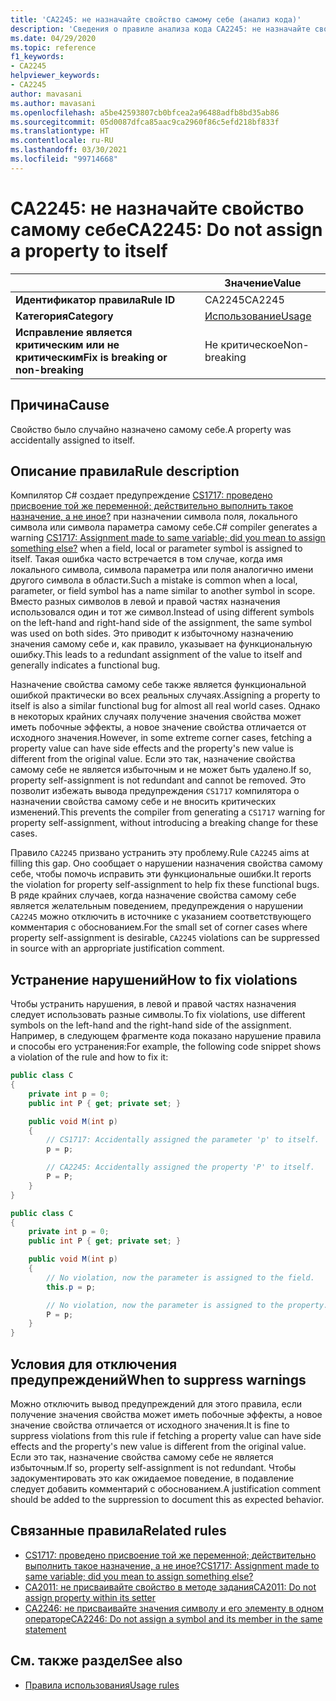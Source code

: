 ```yaml
---
title: 'CA2245: не назначайте свойство самому себе (анализ кода)'
description: 'Сведения о правиле анализа кода CA2245: не назначайте свойство самому себе'
ms.date: 04/29/2020
ms.topic: reference
f1_keywords:
- CA2245
helpviewer_keywords:
- CA2245
author: mavasani
ms.author: mavasani
ms.openlocfilehash: a5be42593807cb0bfcea2a96488adfb8bd35ab86
ms.sourcegitcommit: 05d0087dfca85aac9ca2960f86c5efd218bf833f
ms.translationtype: HT
ms.contentlocale: ru-RU
ms.lasthandoff: 03/30/2021
ms.locfileid: "99714668"
---
```

# <a name="ca2245-do-not-assign-a-property-to-itself"></a><span data-ttu-id="03a02-103">CA2245: не назначайте свойство самому себе</span><span class="sxs-lookup"><span data-stu-id="03a02-103">CA2245: Do not assign a property to itself</span></span>

| | <span data-ttu-id="03a02-104">Значение</span><span class="sxs-lookup"><span data-stu-id="03a02-104">Value</span></span> |
|-|-|
| <span data-ttu-id="03a02-105">**Идентификатор правила**</span><span class="sxs-lookup"><span data-stu-id="03a02-105">**Rule ID**</span></span> |<span data-ttu-id="03a02-106">CA2245</span><span class="sxs-lookup"><span data-stu-id="03a02-106">CA2245</span></span>|
| <span data-ttu-id="03a02-107">**Категория**</span><span class="sxs-lookup"><span data-stu-id="03a02-107">**Category**</span></span> |[<span data-ttu-id="03a02-108">Использование</span><span class="sxs-lookup"><span data-stu-id="03a02-108">Usage</span></span>](usage-warnings.md)|
| <span data-ttu-id="03a02-109">**Исправление является критическим или не критическим**</span><span class="sxs-lookup"><span data-stu-id="03a02-109">**Fix is breaking or non-breaking**</span></span> |<span data-ttu-id="03a02-110">Не критическое</span><span class="sxs-lookup"><span data-stu-id="03a02-110">Non-breaking</span></span>|

## <a name="cause"></a><span data-ttu-id="03a02-111">Причина</span><span class="sxs-lookup"><span data-stu-id="03a02-111">Cause</span></span>

<span data-ttu-id="03a02-112">Свойство было случайно назначено самому себе.</span><span class="sxs-lookup"><span data-stu-id="03a02-112">A property was accidentally assigned to itself.</span></span>

## <a name="rule-description"></a><span data-ttu-id="03a02-113">Описание правила</span><span class="sxs-lookup"><span data-stu-id="03a02-113">Rule description</span></span>

<span data-ttu-id="03a02-114">Компилятор C# создает предупреждение [CS1717: проведено присвоение той же переменной; действительно выполнить такое назначение, а не иное?](../../../csharp/misc/cs1717.md) при назначении символа поля, локального символа или символа параметра самому себе.</span><span class="sxs-lookup"><span data-stu-id="03a02-114">C# compiler generates a warning [CS1717: Assignment made to same variable; did you mean to assign something else?](../../../csharp/misc/cs1717.md) when a field, local or parameter symbol is assigned to itself.</span></span> <span data-ttu-id="03a02-115">Такая ошибка часто встречается в том случае, когда имя локального символа, символа параметра или поля аналогично имени другого символа в области.</span><span class="sxs-lookup"><span data-stu-id="03a02-115">Such a mistake is common when a local, parameter, or field symbol has a name similar to another symbol in scope.</span></span> <span data-ttu-id="03a02-116">Вместо разных символов в левой и правой частях назначения использовался один и тот же символ.</span><span class="sxs-lookup"><span data-stu-id="03a02-116">Instead of using different symbols on the left-hand and right-hand side of the assignment, the same symbol was used on both sides.</span></span> <span data-ttu-id="03a02-117">Это приводит к избыточному назначению значения самому себе и, как правило, указывает на функциональную ошибку.</span><span class="sxs-lookup"><span data-stu-id="03a02-117">This leads to a redundant assignment of the value to itself and generally indicates a functional bug.</span></span>

<span data-ttu-id="03a02-118">Назначение свойства самому себе также является функциональной ошибкой практически во всех реальных случаях.</span><span class="sxs-lookup"><span data-stu-id="03a02-118">Assigning a property to itself is also a similar functional bug for almost all real world cases.</span></span> <span data-ttu-id="03a02-119">Однако в некоторых крайних случаях получение значения свойства может иметь побочные эффекты, а новое значение свойства отличается от исходного значения.</span><span class="sxs-lookup"><span data-stu-id="03a02-119">However, in some extreme corner cases, fetching a property value can have side effects and the property's new value is different from the original value.</span></span> <span data-ttu-id="03a02-120">Если это так, назначение свойства самому себе не является избыточным и не может быть удалено.</span><span class="sxs-lookup"><span data-stu-id="03a02-120">If so, property self-assignment is not redundant and cannot be removed.</span></span> <span data-ttu-id="03a02-121">Это позволит избежать вывода предупреждения `CS1717` компилятора о назначении свойства самому себе и не вносить критических изменений.</span><span class="sxs-lookup"><span data-stu-id="03a02-121">This prevents the compiler from generating a `CS1717` warning for property self-assignment, without introducing a breaking change for these cases.</span></span>

<span data-ttu-id="03a02-122">Правило `CA2245` призвано устранить эту проблему.</span><span class="sxs-lookup"><span data-stu-id="03a02-122">Rule `CA2245` aims at filling this gap.</span></span> <span data-ttu-id="03a02-123">Оно сообщает о нарушении назначения свойства самому себе, чтобы помочь исправить эти функциональные ошибки.</span><span class="sxs-lookup"><span data-stu-id="03a02-123">It reports the violation for property self-assignment to help fix these functional bugs.</span></span> <span data-ttu-id="03a02-124">В ряде крайних случаев, когда назначение свойства самому себе является желательным поведением, предупреждения о нарушении `CA2245` можно отключить в источнике с указанием соответствующего комментария с обоснованием.</span><span class="sxs-lookup"><span data-stu-id="03a02-124">For the small set of corner cases where property self-assignment is desirable, `CA2245` violations can be suppressed in source with an appropriate justification comment.</span></span>

## <a name="how-to-fix-violations"></a><span data-ttu-id="03a02-125">Устранение нарушений</span><span class="sxs-lookup"><span data-stu-id="03a02-125">How to fix violations</span></span>

<span data-ttu-id="03a02-126">Чтобы устранить нарушения, в левой и правой частях назначения следует использовать разные символы.</span><span class="sxs-lookup"><span data-stu-id="03a02-126">To fix violations, use different symbols on the left-hand and the right-hand side of the assignment.</span></span> <span data-ttu-id="03a02-127">Например, в следующем фрагменте кода показано нарушение правила и способы его устранения:</span><span class="sxs-lookup"><span data-stu-id="03a02-127">For example, the following code snippet shows a violation of the rule and how to fix it:</span></span>

```csharp
public class C
{
    private int p = 0;
    public int P { get; private set; }

    public void M(int p)
    {
        // CS1717: Accidentally assigned the parameter 'p' to itself.
        p = p;

        // CA2245: Accidentally assigned the property 'P' to itself.
        P = P;
    }
}
```

```csharp
public class C
{
    private int p = 0;
    public int P { get; private set; }

    public void M(int p)
    {
        // No violation, now the parameter is assigned to the field.
        this.p = p;

        // No violation, now the parameter is assigned to the property.
        P = p;
    }
}
```

## <a name="when-to-suppress-warnings"></a><span data-ttu-id="03a02-128">Условия для отключения предупреждений</span><span class="sxs-lookup"><span data-stu-id="03a02-128">When to suppress warnings</span></span>

<span data-ttu-id="03a02-129">Можно отключить вывод предупреждений для этого правила, если получение значения свойства может иметь побочные эффекты, а новое значение свойства отличается от исходного значения.</span><span class="sxs-lookup"><span data-stu-id="03a02-129">It is fine to suppress violations from this rule if fetching a property value can have side effects and the property's new value is different from the original value.</span></span> <span data-ttu-id="03a02-130">Если это так, назначение свойства самому себе не является избыточным.</span><span class="sxs-lookup"><span data-stu-id="03a02-130">If so, property self-assignment is not redundant.</span></span> <span data-ttu-id="03a02-131">Чтобы задокументировать это как ожидаемое поведение, в подавление следует добавить комментарий с обоснованием.</span><span class="sxs-lookup"><span data-stu-id="03a02-131">A justification comment should be added to the suppression to document this as expected behavior.</span></span>

## <a name="related-rules"></a><span data-ttu-id="03a02-132">Связанные правила</span><span class="sxs-lookup"><span data-stu-id="03a02-132">Related rules</span></span>

- [<span data-ttu-id="03a02-133">CS1717: проведено присвоение той же переменной; действительно выполнить такое назначение, а не иное?</span><span class="sxs-lookup"><span data-stu-id="03a02-133">CS1717: Assignment made to same variable; did you mean to assign something else?</span></span>](../../../csharp/misc/cs1717.md)
- [<span data-ttu-id="03a02-134">CA2011: не присваивайте свойство в методе задания</span><span class="sxs-lookup"><span data-stu-id="03a02-134">CA2011: Do not assign property within its setter</span></span>](ca2011.md)
- [<span data-ttu-id="03a02-135">CA2246: не присваивайте значения символу и его элементу в одном операторе</span><span class="sxs-lookup"><span data-stu-id="03a02-135">CA2246: Do not assign a symbol and its member in the same statement</span></span>](ca2246.md)

## <a name="see-also"></a><span data-ttu-id="03a02-136">См. также раздел</span><span class="sxs-lookup"><span data-stu-id="03a02-136">See also</span></span>

- [<span data-ttu-id="03a02-137">Правила использования</span><span class="sxs-lookup"><span data-stu-id="03a02-137">Usage rules</span></span>](usage-warnings.md)
